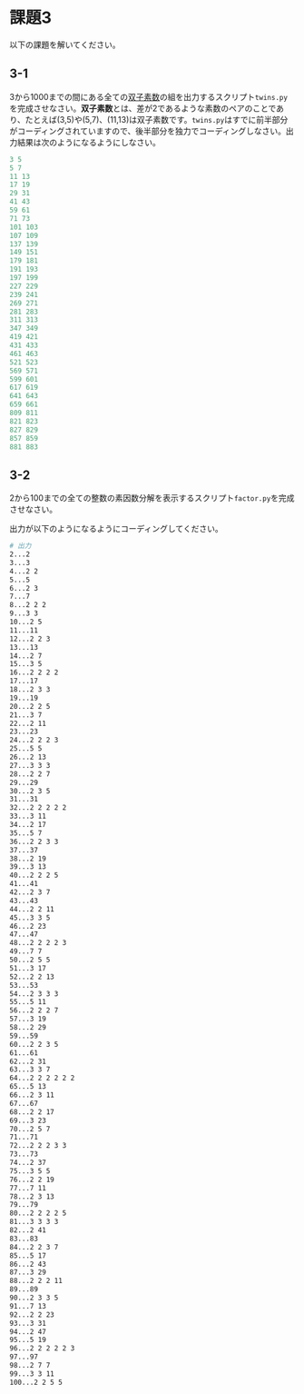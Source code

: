 # 課題3

以下の課題を解いてください。

## 3-1

3から1000までの間にある全ての[双子素数](https://ja.wikipedia.org/wiki/%E5%8F%8C%E5%AD%90%E7%B4%A0%E6%95%B0)の組を出力するスクリプト`twins.py`を完成させなさい。**双子素数**とは、差が2であるような素数のペアのことであり、たとえば(3,5)や(5,7)、(11,13)は双子素数です。`twins.py`はすでに前半部分がコーディングされていますので、後半部分を独力でコーディングしなさい。出力結果は次のようになるようにしなさい。

```python
3 5
5 7
11 13
17 19
29 31
41 43
59 61
71 73
101 103
107 109
137 139
149 151
179 181
191 193
197 199
227 229
239 241
269 271
281 283
311 313
347 349
419 421
431 433
461 463
521 523
569 571
599 601
617 619
641 643
659 661
809 811
821 823
827 829
857 859
881 883
```

## 3-2

2から100までの全ての整数の素因数分解を表示するスクリプト`factor.py`を完成させなさい。

出力が以下のようになるようにコーディングしてください。

```bash
# 出力
2...2 
3...3 
4...2 2 
5...5 
6...2 3 
7...7 
8...2 2 2 
9...3 3 
10...2 5 
11...11 
12...2 2 3 
13...13 
14...2 7 
15...3 5 
16...2 2 2 2 
17...17 
18...2 3 3 
19...19 
20...2 2 5 
21...3 7 
22...2 11 
23...23 
24...2 2 2 3 
25...5 5 
26...2 13 
27...3 3 3 
28...2 2 7 
29...29 
30...2 3 5 
31...31 
32...2 2 2 2 2 
33...3 11 
34...2 17 
35...5 7 
36...2 2 3 3 
37...37 
38...2 19 
39...3 13 
40...2 2 2 5 
41...41 
42...2 3 7 
43...43 
44...2 2 11 
45...3 3 5 
46...2 23 
47...47 
48...2 2 2 2 3 
49...7 7 
50...2 5 5 
51...3 17 
52...2 2 13 
53...53 
54...2 3 3 3 
55...5 11 
56...2 2 2 7 
57...3 19 
58...2 29 
59...59 
60...2 2 3 5 
61...61 
62...2 31 
63...3 3 7 
64...2 2 2 2 2 2 
65...5 13 
66...2 3 11 
67...67 
68...2 2 17 
69...3 23 
70...2 5 7 
71...71 
72...2 2 2 3 3 
73...73 
74...2 37 
75...3 5 5 
76...2 2 19 
77...7 11 
78...2 3 13 
79...79 
80...2 2 2 2 5 
81...3 3 3 3 
82...2 41 
83...83 
84...2 2 3 7 
85...5 17 
86...2 43 
87...3 29 
88...2 2 2 11 
89...89 
90...2 3 3 5 
91...7 13 
92...2 2 23 
93...3 31 
94...2 47 
95...5 19 
96...2 2 2 2 2 3 
97...97 
98...2 7 7 
99...3 3 11 
100...2 2 5 5 
```
